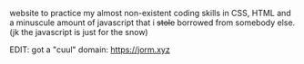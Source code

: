 website to practice my almost non-existent coding skills in CSS, HTML and a minuscule amount of javascript that i <strike>stole</strike> borrowed from somebody else.
<br />
(jk the javascript is just for the snow)

EDIT: got a "cuul" domain: https://jorm.xyz
